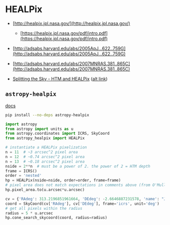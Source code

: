 # HEALPix

- [http://healpix.jpl.nasa.gov/](http://healpix.jpl.nasa.gov/)
    - [https://healpix.jpl.nasa.gov/pdf/intro.pdf](https://healpix.jpl.nasa.gov/pdf/intro.pdf)
- [http://adsabs.harvard.edu/abs/2005ApJ...622..759G](http://adsabs.harvard.edu/abs/2005ApJ...622..759G)
- [http://adsabs.harvard.edu/abs/2007MNRAS.381..865C](http://adsabs.harvard.edu/abs/2007MNRAS.381..865C)

- [Splitting the Sky - HTM and HEALPix](https://ui.adsabs.harvard.edu/abs/2001misk.conf..638O/abstract) ([alt link](https://www.researchgate.net/publication/226874931_Splitting_the_sky_-_HTM_and_HEALPix))

## `astropy-healpix`

[docs](https://astropy-healpix.readthedocs.io/en/latest/)

```bash
pip install --no-deps astropy-healpix
```

```python
import astropy
from astropy import units as u
from astropy.coordinates import ICRS, SkyCoord
from astropy_healpix import HEALPix

# instantiate a HEALPix pixelization
n = 11  # ~3 arcsec^2 pixel area
n = 12  # ~0.74 arcsec^2 pixel area
n = 13  # ~0.18 arcsec^2 pixel area
nside = 2**n  # must be a power of 2. the power of 2 = HTM depth
frame = ICRS()
order = 'nested'
hp = HEALPix(nside=nside, order=order, frame=frame)
# pixel area does not match expectations in comments above (from O'Mullane Figure 6)
hp.pixel_area.to(u.arcsec*u.arcsec)

cv = {'RAdeg': 313.2196851961664, 'DEdeg': -2.6646887231578, 'name': "J2052-0239"}
coord = SkyCoord(cv['RAdeg'], cv['DEdeg'], frame='icrs', unit='deg')
# get all pixels within the radius
radius = 5 * u.arcsec
hp.cone_search_skycoord(coord, radius=radius)
```
